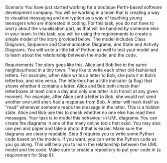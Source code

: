 Scenario
You have just started working for a boutique Perth-based software development company. 
You will be working in a team that is creating a way to visualise messaging and encryption as a way of teaching young teenagers who are interested in coding. 
For this task, you do not have to worry about the visualisation part, as that will be handled by someone else in your team.
In this task, you will be using the requirements to create a simple model of the story provided below. The model includes Class Diagrams, Sequence and Communication Diagrams, and State and Activity Diagrams. You will write a little bit of Python as well to test your model and to learn about the relationship between the model and the code. 

Requirements
The story goes like this. 
Alice and Bob live in the same neighbourhood in a tiny town. They like to write each other old-fashioned letters. For example, when Alice writes a letter to Bob, she puts it in Bob’s letterbox, and vice versa. 
The letterbox has a little indicator (a flag) that shows whether it contains a letter.
Alice and Bob both check their letterboxes at most once a day and only one letter is in transit at any given moment. For example, after Alice sent a letter to Bob, she would not send another one until she’s had a response from Bob. 
A letter will mark itself as “read” whenever someone reads the message in the letter. This is a hidden state. Alice and Bob use this to check whether no one else has read their messages. 
Your task is to model this behaviour in UML diagrams. You can create the diagrams in one of the many online tools that exist. You may also use pen and paper and take a photo if that is easier. Make sure the diagrams are clearly readable. 
Step 8 requires you to write some Python code based on the models. If you want, you can write the Python code as you go along. This will help you to learn the relationship between the UML model and the code. Make sure to create a repository to put your code in (a requirement for Step 8). 